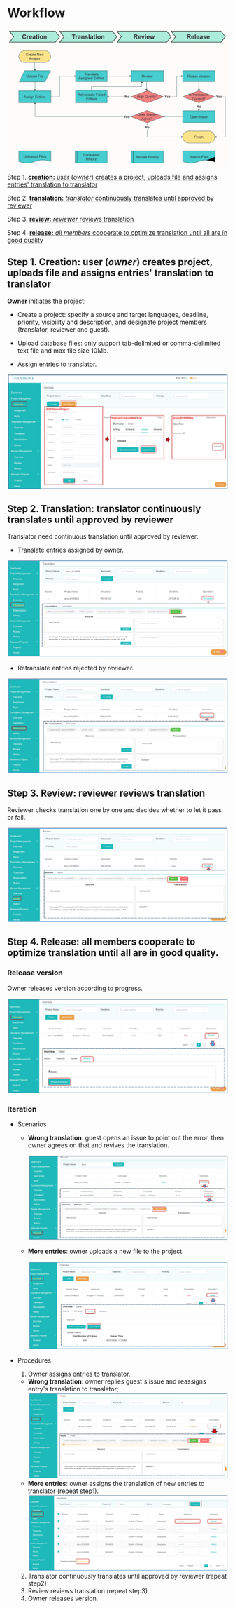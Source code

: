 # Workflow
 
![](/assets/workflow.png)

Step 1. [**creation:** user (_owner_) creates a project, uploads file and assigns entries' translation to translator](#create)

Step 2. [**translation:** _translator_ continuously translates until approved by reviewer](#translate)

Step 3. [**review:** _reviewer_ reviews translation ](#review)

Step 4. [**release:** _all members_ cooperate to optimize translation until all are in good quality](#iteration)
 
## Step 1. Creation: user (_owner_) creates project, uploads file and assigns entries' translation to translator

<span id='create'></span>

**Owner** initiates the project:

- Create a project: specify a source and target languages, deadline, priority, visibility and description, and designate project members (translator, reviewer and guest).

- Upload database files: only support tab-delimited or comma-delimited text file and max file size 10Mb.

- Assign entries to translator.

![](/assets/step1_creation.png)


## Step 2. Translation: translator continuously translates until approved by reviewer

<span id='translate'></span>

Translator need continuous translation until approved by reviewer:

- Translate entries assigned by owner.

![](/assets/translation_management.translation.png)

- Retranslate entries rejected by reviewer.

![](/assets/translation_management.retranslation.png)


## Step 3. Review: reviewer reviews translation

<span id='review'></span>

Reviewer checks translation one by one and decides whether to let it pass or fail.

![](/assets/step3_review.png)


## Step 4. Release: all members cooperate to optimize translation until all are in good quality.

<span id='iteration'></span>

### Release version

Owner releases version according to progress.

![](/assets/step4_release.png)

### Iteration

- Scenarios

  - **Wrong translation**: guest opens an issue to point out the error, then owner agrees on that and revives the translation.

    ![](/assets/open_issue.png)

  - **More entries**: owner uploads a new file to the project.

    ![](/assets/upload.png)

- Procedures

  1. Owner assigns entries to translator. 
    - **Wrong translation**: owner replies guest's issue and reassigns entry's translation to translator;
    ![](/assets/project_management.reply.png)
    - **More entries**: owner assigns the translation of new entries to translator (repeat step1).
    ![](/assets/project_management.assignment.png)
  2. Translator continuously translates until approved by reviewer (repeat step2)
  3. Review reviews translation (repeat step3).
  4. Owner releases version.











